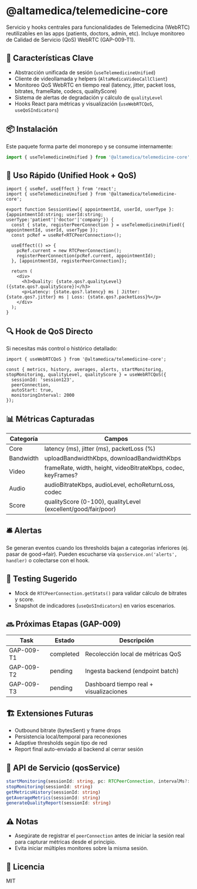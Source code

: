 # @altamedica/telemedicine-core

Servicio y hooks centrales para funcionalidades de Telemedicina (WebRTC) reutilizables en las apps (patients, doctors, admin, etc). Incluye monitoreo de Calidad de Servicio (QoS) WebRTC (GAP-009-T1).

## 🚀 Características Clave
- Abstracción unificada de sesión (`useTelemedicineUnified`)
- Cliente de videollamada y helpers (`AltaMedicaVideoCallClient`)
- Monitoreo QoS WebRTC en tiempo real (latency, jitter, packet loss, bitrates, frameRate, codecs, qualityScore)
- Sistema de alertas de degradación y cálculo de `qualityLevel`
- Hooks React para métricas y visualización (`useWebRTCQoS`, `useQoSIndicators`)

## 📦 Instalación
Este paquete forma parte del monorepo y se consume internamente:
```ts
import { useTelemedicineUnified } from '@altamedica/telemedicine-core';
```

## 🧩 Uso Rápido (Unified Hook + QoS)
```tsx
import { useRef, useEffect } from 'react';
import { useTelemedicineUnified } from '@altamedica/telemedicine-core';

export function SessionView({ appointmentId, userId, userType }: {appointmentId:string; userId:string; userType:'patient'|'doctor'|'company'}) {
  const { state, registerPeerConnection } = useTelemedicineUnified({ appointmentId, userId, userType });
  const pcRef = useRef<RTCPeerConnection>();

  useEffect(() => {
    pcRef.current = new RTCPeerConnection();
    registerPeerConnection(pcRef.current, appointmentId);
  }, [appointmentId, registerPeerConnection]);

  return (
    <div>
      <h3>Quality: {state.qos?.qualityLevel} ({state.qos?.qualityScore})</h3>
      <p>Latency: {state.qos?.latency} ms | Jitter: {state.qos?.jitter} ms | Loss: {state.qos?.packetLoss}%</p>
    </div>
  );
}
```

## 🔍 Hook de QoS Directo
Si necesitas más control o histórico detallado:
```tsx
import { useWebRTCQoS } from '@altamedica/telemedicine-core';

const { metrics, history, averages, alerts, startMonitoring, stopMonitoring, qualityLevel, qualityScore } = useWebRTCQoS({
  sessionId: 'session123',
  peerConnection,
  autoStart: true,
  monitoringInterval: 2000
});
```

## 📊 Métricas Capturadas
| Categoría | Campos |
|-----------|--------|
| Core | latency (ms), jitter (ms), packetLoss (%) |
| Bandwidth | uploadBandwidthKbps, downloadBandwidthKbps |
| Video | frameRate, width, height, videoBitrateKbps, codec, keyFrames? |
| Audio | audioBitrateKbps, audioLevel, echoReturnLoss, codec |
| Score | qualityScore (0-100), qualityLevel (excellent/good/fair/poor) |

## 🛎️ Alertas
Se generan eventos cuando los thresholds bajan a categorías inferiores (ej. pasar de good→fair). Pueden escucharse vía `qosService.on('alerts', handler)` o colectarse con el hook.

## 🧪 Testing Sugerido
- Mock de `RTCPeerConnection.getStats()` para validar cálculo de bitrates y score.
- Snapshot de indicadores (`useQoSIndicators`) en varios escenarios.

## 🔜 Próximas Etapas (GAP-009)
| Task | Estado | Descripción |
|------|--------|-------------|
| GAP-009-T1 | completed | Recolección local de métricas QoS |
| GAP-009-T2 | pending | Ingesta backend (endpoint batch) |
| GAP-009-T3 | pending | Dashboard tiempo real + visualizaciones |

## 🏗️ Extensiones Futuras
- Outbound bitrate (bytesSent) y frame drops
- Persistencia local/temporal para reconexiones
- Adaptive thresholds según tipo de red
- Report final auto-enviado al backend al cerrar sesión

## 🧵 API de Servicio (qosService)
```ts
startMonitoring(sessionId: string, pc: RTCPeerConnection, intervalMs?: number)
stopMonitoring(sessionId: string)
getMetricsHistory(sessionId: string)
getAverageMetrics(sessionId: string)
generateQualityReport(sessionId: string)
```

## ⚠️ Notas
- Asegúrate de registrar el `peerConnection` antes de iniciar la sesión real para capturar métricas desde el principio.
- Evita iniciar múltiples monitores sobre la misma sesión.

## 📄 Licencia
MIT
